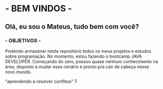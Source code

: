 # - BEM VINDOS -
## Olá, eu sou o Mateus, tudo bem com você?

### - OBJETIVOS -
  Pretendo armazenar neste repositório todos os meus projetos e estudos
sobre programação. No momento, estou fazendo o bootcamp JAVA DEVELOPER.
Começando do zero, possuo quase nenhum conhecimento na área,
disposto a mudar esse cenário e pronto pra cair de cabeça nesse
novo mundo.

"aprendendo a resolver conflitos" T


